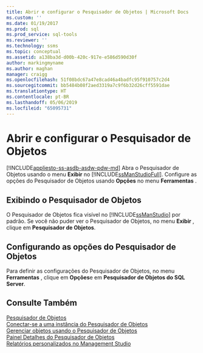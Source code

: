 ```yaml
---
title: Abrir e configurar o Pesquisador de Objetos | Microsoft Docs
ms.custom: ''
ms.date: 01/19/2017
ms.prod: sql
ms.prod_service: sql-tools
ms.reviewer: ''
ms.technology: ssms
ms.topic: conceptual
ms.assetid: a138ba3d-d00b-420c-917e-e586d590d30f
author: markingmyname
ms.author: maghan
manager: craigg
ms.openlocfilehash: 51f08bdc67a47e8cad46a4badfc95f910757c2d4
ms.sourcegitcommit: bb5484b08f2aed3319a7c9f6b32d26cff5591dae
ms.translationtype: HT
ms.contentlocale: pt-BR
ms.lasthandoff: 05/06/2019
ms.locfileid: "65095731"
---
```

# <a name="open-and-configure-object-explorer"></a>Abrir e configurar o Pesquisador de Objetos
[!INCLUDE[appliesto-ss-asdb-asdw-pdw-md](../../includes/appliesto-ss-asdb-asdw-pdw-md.md)]
Abra o Pesquisador de Objetos usando o menu **Exibir** no [!INCLUDE[ssManStudioFull](../../includes/ssmanstudiofull-md.md)]. Configure as opções do Pesquisador de Objetos usando **Opções** no menu **Ferramentas** .  
  
## <a name="viewing-object-explorer"></a>Exibindo o Pesquisador de Objetos  
O Pesquisador de Objetos fica visível no [!INCLUDE[ssManStudio](../../includes/ssmanstudio-md.md)] por padrão. Se você não puder ver o Pesquisador de Objetos, no menu **Exibir** , clique em **Pesquisador de Objetos**.  
  
## <a name="configuring-object-explorer-options"></a>Configurando as opções do Pesquisador de Objetos  
Para definir as configurações do Pesquisador de Objetos, no menu **Ferramentas** , clique em **Opções**e em **Pesquisador de Objetos do SQL Server**.  
  
## <a name="see-also"></a>Consulte Também  
[Pesquisador de Objetos](../../ssms/object/object-explorer.md)  
[Conectar-se a uma instância do Pesquisador de Objetos](../../ssms/object/connect-to-an-instance-from-object-explorer.md)  
[Gerenciar objetos usando o Pesquisador de Objetos](../../ssms/object/manage-objects-by-using-object-explorer.md)  
[Painel Detalhes do Pesquisador de Objetos](../../ssms/object/object-explorer-details-pane.md)  
[Relatórios personalizados no Management Studio](../../ssms/object/custom-reports-in-management-studio.md)  
  
